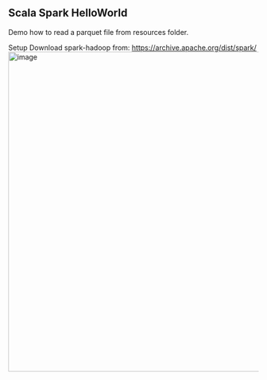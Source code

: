## Scala Spark HelloWorld 

Demo how to read a parquet file from resources folder.

Setup
Download spark-hadoop from: https://archive.apache.org/dist/spark/
<img width="645" alt="image" src="https://user-images.githubusercontent.com/26292532/182172609-8bb09380-9e5f-4a7e-b27b-3cb4d6e4a466.png">


